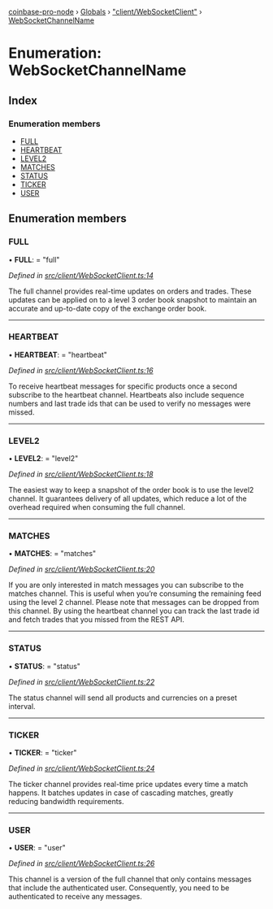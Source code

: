 [coinbase-pro-node](../README.md) › [Globals](../globals.md) › ["client/WebSocketClient"](../modules/_client_websocketclient_.md) › [WebSocketChannelName](_client_websocketclient_.websocketchannelname.md)

# Enumeration: WebSocketChannelName

## Index

### Enumeration members

- [FULL](_client_websocketclient_.websocketchannelname.md#full)
- [HEARTBEAT](_client_websocketclient_.websocketchannelname.md#heartbeat)
- [LEVEL2](_client_websocketclient_.websocketchannelname.md#level2)
- [MATCHES](_client_websocketclient_.websocketchannelname.md#matches)
- [STATUS](_client_websocketclient_.websocketchannelname.md#status)
- [TICKER](_client_websocketclient_.websocketchannelname.md#ticker)
- [USER](_client_websocketclient_.websocketchannelname.md#user)

## Enumeration members

### FULL

• **FULL**: = "full"

_Defined in [src/client/WebSocketClient.ts:14](https://github.com/bennyn/coinbase-pro-node/blob/1656a9e/src/client/WebSocketClient.ts#L14)_

The full channel provides real-time updates on orders and trades. These updates can be applied on to a level 3 order book snapshot to maintain an accurate and up-to-date copy of the exchange order book.

---

### HEARTBEAT

• **HEARTBEAT**: = "heartbeat"

_Defined in [src/client/WebSocketClient.ts:16](https://github.com/bennyn/coinbase-pro-node/blob/1656a9e/src/client/WebSocketClient.ts#L16)_

To receive heartbeat messages for specific products once a second subscribe to the heartbeat channel. Heartbeats also include sequence numbers and last trade ids that can be used to verify no messages were missed.

---

### LEVEL2

• **LEVEL2**: = "level2"

_Defined in [src/client/WebSocketClient.ts:18](https://github.com/bennyn/coinbase-pro-node/blob/1656a9e/src/client/WebSocketClient.ts#L18)_

The easiest way to keep a snapshot of the order book is to use the level2 channel. It guarantees delivery of all updates, which reduce a lot of the overhead required when consuming the full channel.

---

### MATCHES

• **MATCHES**: = "matches"

_Defined in [src/client/WebSocketClient.ts:20](https://github.com/bennyn/coinbase-pro-node/blob/1656a9e/src/client/WebSocketClient.ts#L20)_

If you are only interested in match messages you can subscribe to the matches channel. This is useful when you’re consuming the remaining feed using the level 2 channel. Please note that messages can be dropped from this channel. By using the heartbeat channel you can track the last trade id and fetch trades that you missed from the REST API.

---

### STATUS

• **STATUS**: = "status"

_Defined in [src/client/WebSocketClient.ts:22](https://github.com/bennyn/coinbase-pro-node/blob/1656a9e/src/client/WebSocketClient.ts#L22)_

The status channel will send all products and currencies on a preset interval.

---

### TICKER

• **TICKER**: = "ticker"

_Defined in [src/client/WebSocketClient.ts:24](https://github.com/bennyn/coinbase-pro-node/blob/1656a9e/src/client/WebSocketClient.ts#L24)_

The ticker channel provides real-time price updates every time a match happens. It batches updates in case of cascading matches, greatly reducing bandwidth requirements.

---

### USER

• **USER**: = "user"

_Defined in [src/client/WebSocketClient.ts:26](https://github.com/bennyn/coinbase-pro-node/blob/1656a9e/src/client/WebSocketClient.ts#L26)_

This channel is a version of the full channel that only contains messages that include the authenticated user. Consequently, you need to be authenticated to receive any messages.
